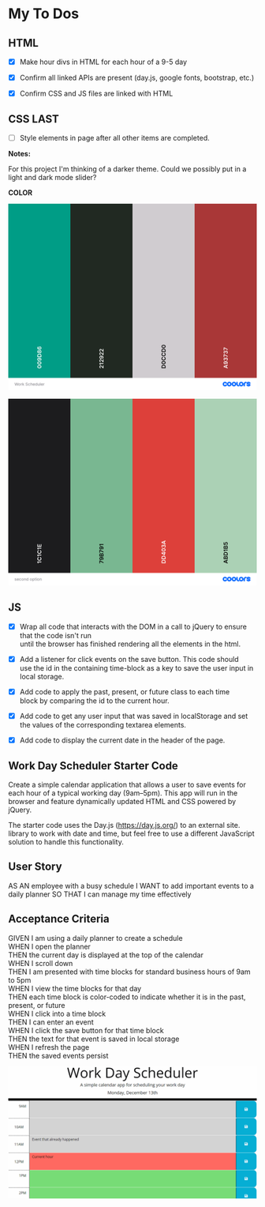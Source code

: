 # My To Dos

## HTML

- [X] Make hour divs in HTML for each hour of a 9-5 day<br>
- [X] Confirm all linked APIs are present (day.js, google fonts, bootstrap, etc.)<br>
- [X] Confirm CSS and JS files are linked with HTML<br>


## CSS **LAST**

- [ ] Style elements in page after all other items are completed.

**Notes:**

For this project I'm thinking of a darker theme. Could we possibly put in a light and dark mode slider? 


**COLOR**


![alt text](<Assets/img/Work Scheduler.png>)

![alt text](<Assets/img/second option.png>)







## JS

- [X]  Wrap all code that interacts with the DOM in a call to jQuery to ensure that the code isn't run <br>
until the browser has finished rendering all the elements in the html.<br>

- [X] Add a listener for click events on the save button. This code should<br>
use the id in the containing time-block as a key to save the user input in<br>
local storage.<br>

- [X] Add code to apply the past, present, or future class to each time<br>
block by comparing the id to the current hour.<br>

- [X] Add code to get any user input that was saved in localStorage and set<br>
the values of the corresponding textarea elements.<br>

- [X] Add code to display the current date in the header of the page.<br>






## Work Day Scheduler Starter Code

Create a simple calendar application that allows a user to save events for each hour of a typical working day (9am–5pm). This app will run in the browser and feature dynamically updated HTML and CSS powered by jQuery.

The starter code uses the Day.js (https://day.js.org/) to an external site. library to work with date and time, but feel free to use a different JavaScript solution to handle this functionality.


## User Story

AS AN employee with a busy schedule
I WANT to add important events to a daily planner
SO THAT I can manage my time effectively


## Acceptance Criteria

GIVEN I am using a daily planner to create a schedule <br>
WHEN I open the planner <br>
THEN the current day is displayed at the top of the calendar<br>
WHEN I scroll down<br>
THEN I am presented with time blocks for standard business hours of 9am to 5pm<br>
WHEN I view the time blocks for that day<br>
THEN each time block is color-coded to indicate whether it is in the past, present, or future<br>
WHEN I click into a time block<br>
THEN I can enter an event<br>
WHEN I click the save button for that time block<br>
THEN the text for that event is saved in local storage<br>
WHEN I refresh the page<br>
THEN the saved events persist<br>

![alt text](Assets/img/05-third-party-apis-homework-demo.gif)


